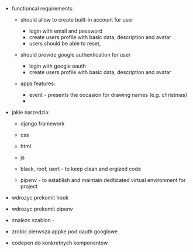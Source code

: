- functioncal requirements:
    - should allow to create built-in account for user
        - login with email and password
        - create users profile with basic data, description and avatar
        - users should be able to reset,
        
    - should provide google authentication for user
        - login with google oauth
        - create users profile with basic data, description and avatar
    - apps features:
        - event - presents the occasion for drawing names (e.g. christmas)
        - 

- jakie narzedzia:
    - django framework
    - css 
    - html
    - js

    - black, roof, isort - to keep clean and orgized code
    - pipenv - to establish and maintain dedticated virtual environment for project

- wdrozyc prekomit hook
- wdrozyc prekomit pipenv

- znalezc szablon - 
- zrobic pierwsza appke pod oauth googlowe
- codepen do konkretnych komponentow
